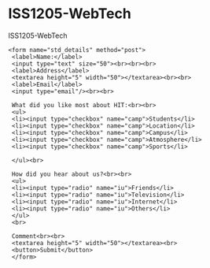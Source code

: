 # ISS1205-WebTech
ISS1205-WebTech

<!doctype html>

<head>
<title>HIT Campus Visit Feedback Form</title>
</head>

<body>


    <form name="std_details" method="post">
     <label>Name:</label>
     <input type="text" size="50"><br><br><br>
     <label>Address</label>
     <textarea height="5" width="50"></textarea><br><br>
     <label>Email</label>
     <input type="email"/><br><br>

     What did you like most about HIT:<br><br>
     <ul>
     <li><input type="checkbox" name="camp">Students</li>
     <li><input type="checkbox" name="camp">Location</li>
     <li><input type="checkbox" name="camp">Campus</li> 
     <li><input type="checkbox" name="camp">Atmosphere</li>
     <li><input type="checkbox" name="camp">Sports</li>
  
     </ul><br>

     How did you hear about us?<br><br>
     <ul>
     <li><input type="radio" name="iu">Friends</li>
     <li><input type="radio" name="iu">Television</li>
     <li><input type="radio" name="iu">Internet</li>
     <li><input type="radio" name="iu">Others</li>
     </ul>
     <br>

     Comment<br><br>
     <textarea height="5" width="50"></textarea><br>
     <button>Submit</button>
     </form>
  
 
</body>
